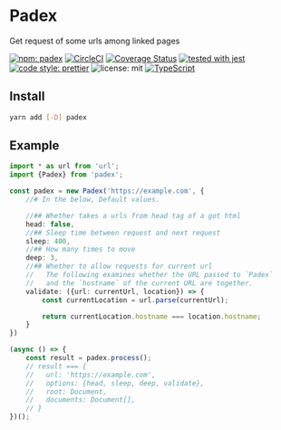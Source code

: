 # Padex

Get request of some urls among linked pages

[![npm: padex](https://img.shields.io/npm/v/padex.svg)](https://www.npmjs.com/package/padex)
[![CircleCI](https://circleci.com/gh/nju33/padex.svg?style=svg&circle-token=135d3d7d9ec35d23b0a4810585a83bf8220b8f9f)](https://circleci.com/gh/nju33/padex)
[![Coverage Status](https://coveralls.io/repos/github/nju33/padex/badge.svg?branch=master)](https://coveralls.io/github/nju33/padex?branch=master)
[![tested with jest](https://img.shields.io/badge/tested_with-jest-99424f.svg)](https://github.com/facebook/jest)
[![code style: prettier](https://img.shields.io/badge/code_style-prettier-ff69b4.svg?style=flat-square)](https://github.com/prettier/prettier)
![license: mit](https://img.shields.io/packagist/l/doctrine/orm.svg)
[![TypeScript](https://badges.frapsoft.com/typescript/code/typescript.svg?v=101)](https://github.com/ellerbrock/typescript-badges/)

## Install

```bash
yarn add [-D] padex
```

## Example

```ts
import * as url from 'url';
import {Padex} from 'padex';

const padex = new Padex('https://example.com', {
	//# In the below, Default values.

	//## Whether takes a urls from head tag of a got html
	head: false,
	//## Sleep time between request and next request
	sleep: 400,
	//## How many times to move
	deep: 3,
	//## Whether to allow requests for current url
	//   The following examines whether the URL passed to `Padex`
	//   and the `hostname` of the current URL are together.
	validate: ({url: currentUrl, location}) => {
		const currentLocation = url.parse(currentUrl);

		return currentLocation.hostname === location.hostname;
	}
})

(async () => {
	const result = padex.process();
	// result === {
	//   url: 'https://example.com',
	//   options: {head, sleep, deep, validate},
	//   root: Document,
	//   documents: Document[],
	// }
})();
```
